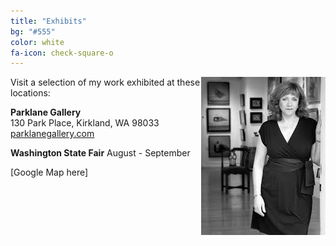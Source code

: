 ```yaml
---
title: "Exhibits"
bg: "#555"
color: white
fa-icon: check-square-o
---
```

 	
<img align="right" width="199" height="253" src="/img/standing-at-gallery-door-199x253-7KB.jpg">
Visit a selection of my work exhibited at these locations:

<strong>Parklane Gallery</strong><br />
130 Park Place, Kirkland, WA 98033<br />
<a target="_blank" href="http://www.parklanegallery.com/">parklanegallery.com</a>

<strong>Washington State Fair</strong>
August - September

[Google Map here]